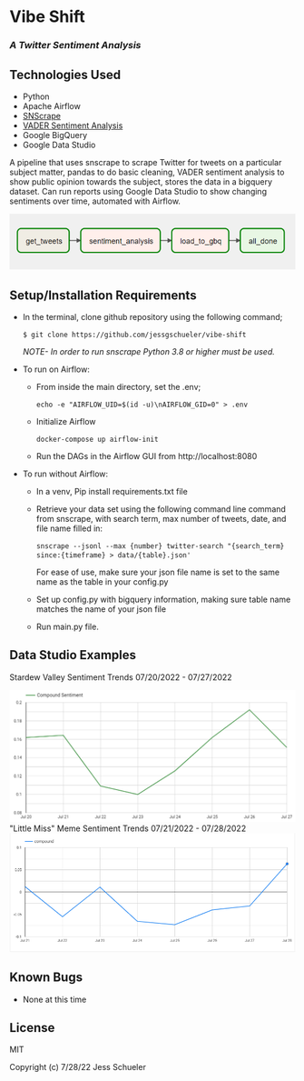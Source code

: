 # Vibe Shift
### *A Twitter Sentiment Analysis*

## Technologies Used
* Python
* Apache Airflow
* [SNScrape](https://github.com/JustAnotherArchivist/snscrape)
* [VADER Sentiment Analysis](https://github.com/cjhutto/vaderSentiment) 
* Google BigQuery
* Google Data Studio

A pipeline that uses snscrape to scrape Twitter for tweets on a particular subject matter, pandas to do basic cleaning, VADER sentiment analysis to show public opinion towards the subject, stores the data in a bigquery dataset. Can run reports using Google Data Studio to show changing sentiments over time, automated with Airflow. 

!['Airflow DAG'](img/airflowdag.png)

## Setup/Installation Requirements
* In the terminal, clone github repository using the following command;
    ```
    $ git clone https://github.com/jessgschueler/vibe-shift
    ```
    *NOTE- In order to run snscrape Python 3.8 or higher must be used.*
* To run on Airflow: 

    * From inside the main directory, set the .env;
        ```
        echo -e "AIRFLOW_UID=$(id -u)\nAIRFLOW_GID=0" > .env
        ```
    * Initialize Airflow 
        ```
        docker-compose up airflow-init
        ```
    * Run the DAGs in the Airflow GUI from http://localhost:8080

* To run without Airflow:

    * In a venv, Pip install requirements.txt file
    * Retrieve your data set using the following command line command from snscrape, with search term, max number of tweets, date, and file name filled in:
        ```
        snscrape --jsonl --max {number} twitter-search "{search_term} since:{timeframe} > data/{table}.json'
        ```
        For ease of use, make sure your json file name is set to the same name as the table in your config.py

    * Set up config.py with bigquery information, making sure table name matches the name of your json file
    * Run main.py file. 


## Data Studio Examples
Stardew Valley Sentiment Trends 07/20/2022 - 07/27/2022

!['Graph illustrating trend in sentiment'](img/stardew27.png)
"Little Miss" Meme Sentiment Trends 07/21/2022 - 07/28/2022
!['Graph illustrating trend in sentiment'](img/littlemiss.png)


## Known Bugs
* None at this time

## License
MIT

Copyright (c) 7/28/22 Jess Schueler

